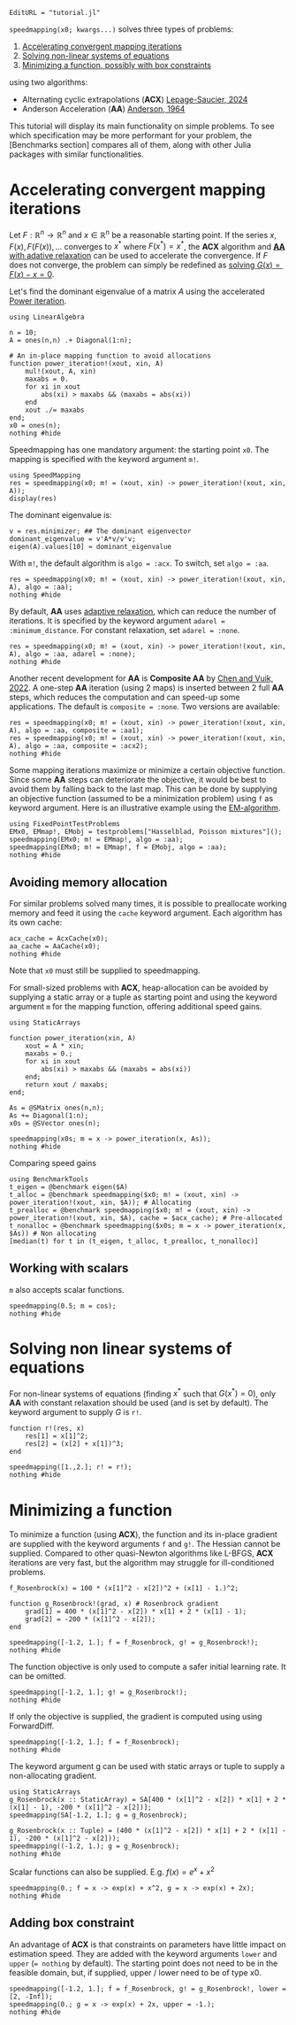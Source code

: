 ```@meta
EditURL = "tutorial.jl"
```

`speedmapping(x0; kwargs...)`  solves three types of problems:
1. [Accelerating convergent mapping iterations](#Accelerate-convergent-mapping-iterations)
2. [Solving non-linear systems of equations](#Solve-non-linear-systems-of-equations)
3. [Minimizing a function, possibly with box constraints](#Minimize-a-function)

using two algorithms:
- Alternating cyclic extrapolations (**ACX**) [Lepage-Saucier, 2024](https://www.sciencedirect.com/science/article/abs/pii/S0377042723005514)
- Anderson Acceleration (**AA**) [Anderson, 1964](https://dl.acm.org/doi/10.1145/321296.321305)

This tutorial will display its main functionality on simple problems. To see which specification may be more performant for your problem, the [Benchmarks section] compares all of them, along with other Julia packages
with similar functionalities.

# Accelerating convergent mapping iterations

Let $F:\mathbb{R}^n\rightarrow\mathbb{R}^n$ and $x \in \mathbb{R}^n$ be a reasonable starting
point. If the series $x, F(x), F(F(x)),...$ converges to $x^*$ where $F(x^*) = x^*$, the **ACX** algorithm
and [**AA** with adative relaxation](https://arxiv.org/abs/2408.16920) can be used to accelerate the
convergence. If $F$ does not converge, the problem can simply be redefined as
[solving $G(x) = F(x) - x = 0$](#Solving-non-linear-systems-of-equations).

Let's find the dominant eigenvalue of a matrix $A$ using the accelerated [Power iteration](https://en.wikipedia.org/wiki/Power_iteration).

````@example tutorial
using LinearAlgebra

n = 10;
A = ones(n,n) .+ Diagonal(1:n);

# An in-place mapping function to avoid allocations
function power_iteration!(xout, xin, A)
    mul!(xout, A, xin)
    maxabs = 0.
    for xi in xout
        abs(xi) > maxabs && (maxabs = abs(xi))
    end
    xout ./= maxabs
end;
x0 = ones(n);
nothing #hide
````

Speedmapping has one mandatory argument: the starting point ``x0``. The mapping is specified with the keyword argument ``m!``.

````@example tutorial
using SpeedMapping
res = speedmapping(x0; m! = (xout, xin) -> power_iteration!(xout, xin, A));
display(res)
````

The dominant eigenvalue is:

````@example tutorial
v = res.minimizer; ## The dominant eigenvector
dominant_eigenvalue = v'A*v/v'v;
eigen(A).values[10] ≈ dominant_eigenvalue
````

With `m!`, the default algorithm is `algo = :acx`. To switch, set `algo = :aa`.

````@example tutorial
res = speedmapping(x0; m! = (xout, xin) -> power_iteration!(xout, xin, A), algo = :aa);
nothing #hide
````

By default, **AA** uses [adaptive relaxation](https://arxiv.org/abs/2408.16920), which can
reduce the number of iterations. It is specified by the keyword argument
`adarel = :minimum_distance`. For constant relaxation, set `adarel = :none`.

````@example tutorial
res = speedmapping(x0; m! = (xout, xin) -> power_iteration!(xout, xin, A), algo = :aa, adarel = :none);
nothing #hide
````

Another recent development for **AA** is **Composite AA** by [Chen and Vuik, 2022](https://onlinelibrary.wiley.com/doi/abs/10.1002/nme.7096).
A one-step **AA** iteration (using 2 maps) is inserted between 2 full **AA** steps, which reduces
the computation and can speed-up some applications. The default is
`composite = :none`. Two versions are available:

````@example tutorial
res = speedmapping(x0; m! = (xout, xin) -> power_iteration!(xout, xin, A), algo = :aa, composite = :aa1);
res = speedmapping(x0; m! = (xout, xin) -> power_iteration!(xout, xin, A), algo = :aa, composite = :acx2);
nothing #hide
````

Some mapping iterations maximize or minimize a certain objective function. Since some **AA** steps
can deteriorate the objective, it would be best to avoid them by falling back to the last map. This
can be done by supplying an objective function (assumed to be a minimization
problem) using `f` as keyword argument. Here is an illustrative example
using the [EM-algorithm](https://en.wikipedia.org/wiki/Expectation%E2%80%93maximization_algorithm).

````@example tutorial
using FixedPointTestProblems
EMx0, EMmap!, EMobj = testproblems["Hasselblad, Poisson mixtures"]();
speedmapping(EMx0; m! = EMmap!, algo = :aa);
speedmapping(EMx0; m! = EMmap!, f = EMobj, algo = :aa);
nothing #hide
````

## Avoiding memory allocation

For similar problems solved many times, it is possible to preallocate working
memory and feed it using the `cache` keyword argument. Each algorithm has its own cache:

````@example tutorial
acx_cache = AcxCache(x0);
aa_cache = AaCache(x0);
nothing #hide
````

Note that ``x0`` must still be supplied to speedmapping.

For small-sized problems with **ACX**, heap-allocation can be avoided by supplying a static array
or a tuple as starting point and using the keyword argument `m` for the mapping function, offering
additional speed gains.

````@example tutorial
using StaticArrays

function power_iteration(xin, A)
    xout = A * xin;
    maxabs = 0.;
    for xi in xout
        abs(xi) > maxabs && (maxabs = abs(xi))
    end;
    return xout / maxabs;
end;

As = @SMatrix ones(n,n);
As += Diagonal(1:n);
x0s = @SVector ones(n);

speedmapping(x0s; m = x -> power_iteration(x, As));
nothing #hide
````

Comparing speed gains

````@example tutorial
using BenchmarkTools
t_eigen = @benchmark eigen($A)
t_alloc = @benchmark speedmapping($x0; m! = (xout, xin) -> power_iteration!(xout, xin, $A)); # Allocating
t_prealloc = @benchmark speedmapping($x0; m! = (xout, xin) -> power_iteration!(xout, xin, $A), cache = $acx_cache); # Pre-allocated
t_nonalloc = @benchmark speedmapping($x0s; m = x -> power_iteration(x, $As)) # Non allocating
[median(t) for t in (t_eigen, t_alloc, t_prealloc, t_nonalloc)]
````

## Working with scalars

`m` also accepts scalar functions.

````@example tutorial
speedmapping(0.5; m = cos);
nothing #hide
````

# Solving non linear systems of equations

For non-linear systems of equations (finding $x^*$ such that $G(x^*) = 0$), only **AA** with
constant relaxation should be used (and is set by default). The keyword argument to supply $G$ is
`r!`.

````@example tutorial
function r!(res, x)
	res[1] = x[1]^2;
	res[2] = (x[2] + x[1])^3;
end

speedmapping([1.,2.]; r! = r!);
nothing #hide
````

# Minimizing a function

To minimize a function (using **ACX**), the function and its in-place gradient are supplied with
the keyword arguments `f` and `g!`. The Hessian cannot be supplied.
Compared to other quasi-Newton algorithms like L-BFGS, **ACX** iterations are very fast, but the
algorithm may struggle for ill-conditioned problems.

````@example tutorial
f_Rosenbrock(x) = 100 * (x[1]^2 - x[2])^2 + (x[1] - 1.)^2;

function g_Rosenbrock!(grad, x) # Rosenbrock gradient
	grad[1] = 400 * (x[1]^2 - x[2]) * x[1] + 2 * (x[1] - 1);
	grad[2] = -200 * (x[1]^2 - x[2]);
end

speedmapping([-1.2, 1.]; f = f_Rosenbrock, g! = g_Rosenbrock!);
nothing #hide
````

The function objective is only used to compute a safer initial learning rate. It can be omitted.

````@example tutorial
speedmapping([-1.2, 1.]; g! = g_Rosenbrock!);
nothing #hide
````

If only the objective is supplied, the gradient is computed using using ForwardDiff.

````@example tutorial
speedmapping([-1.2, 1.]; f = f_Rosenbrock);
nothing #hide
````

The keyword argument g can be used with static arrays or tuple to supply a non-allocating gradient.

````@example tutorial
using StaticArrays
g_Rosenbrock(x :: StaticArray) = SA[400 * (x[1]^2 - x[2]) * x[1] + 2 * (x[1] - 1), -200 * (x[1]^2 - x[2])];
speedmapping(SA[-1.2, 1.]; g = g_Rosenbrock);

g_Rosenbrock(x :: Tuple) = (400 * (x[1]^2 - x[2]) * x[1] + 2 * (x[1] - 1), -200 * (x[1]^2 - x[2]));
speedmapping((-1.2, 1.); g = g_Rosenbrock);
nothing #hide
````

Scalar functions can also be supplied. E.g. $f(x) = e^x + x^2$

````@example tutorial
speedmapping(0.; f = x -> exp(x) + x^2, g = x -> exp(x) + 2x);
nothing #hide
````

## Adding box constraint

An advantage of **ACX** is that constraints on parameters have little impact on estimation speed.
They are added with the keyword arguments `lower` and `upper` (`= nothing` by default). The
starting point does not need to be in the feasible domain, but, if supplied, upper / lower need
to be of type x0.

````@example tutorial
speedmapping([-1.2, 1.]; f = f_Rosenbrock, g! = g_Rosenbrock!, lower = [2, -Inf]);
speedmapping(0.; g = x -> exp(x) + 2x, upper = -1.);
nothing #hide
````


